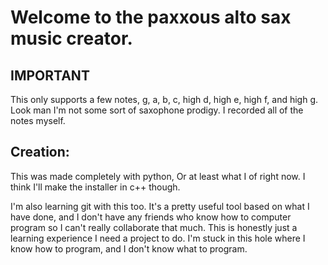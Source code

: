 # Welcome to the paxxous alto sax music creator.

## IMPORTANT

This only supports a few notes, g, a, b, c, high d, high e, high f, and high g. Look man I'm not some sort of saxophone prodigy. I recorded all of the notes myself.



## Creation:

This was made completely with python, Or at least what I of right now. I think I'll make the installer in c++ though.

I'm also learning git with this too. It's a pretty useful tool based on what I have done, and I don't have any friends who know how to computer program so I can't really collaborate that much. This is honestly just a learning experience I need a project to do. I'm stuck in this hole where I know how to program, and I don't know what to program.